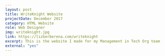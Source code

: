 ```yaml
---
layout: post
title: WriteKnight Website
projectDate: December 2017
category: HTML Website
role: Web Designer
img: writeknight.jpg
link: https://lizberberena.com/writeknight
excerpt: This is the website I made for my Management in Tech Org team's course project, a tax mobile app for freelancers.
external: "yes"
---
```

